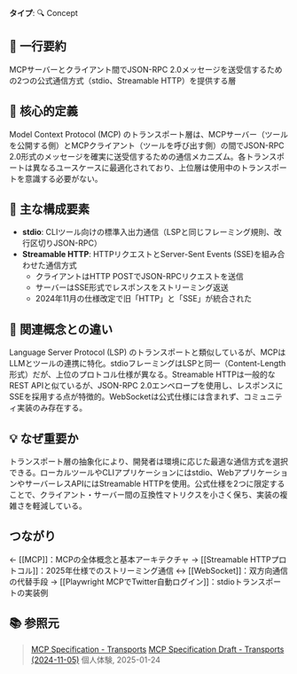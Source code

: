 **タイプ**: 🔍 Concept

## 📝 一行要約
MCPサーバーとクライアント間でJSON-RPC 2.0メッセージを送受信するための2つの公式通信方式（stdio、Streamable HTTP）を提供する層

## 🎯 核心的定義
Model Context Protocol (MCP) のトランスポート層は、MCPサーバー（ツールを公開する側）とMCPクライアント（ツールを呼び出す側）の間でJSON-RPC 2.0形式のメッセージを確実に送受信するための通信メカニズム。各トランスポートは異なるユースケースに最適化されており、上位層は使用中のトランスポートを意識する必要がない。

## 🌟 主な構成要素
- **stdio**: CLIツール向けの標準入出力通信（LSPと同じフレーミング規則、改行区切りJSON-RPC）
- **Streamable HTTP**: HTTPリクエストとServer-Sent Events (SSE)を組み合わせた通信方式
  - クライアントはHTTP POSTでJSON-RPCリクエストを送信
  - サーバーはSSE形式でレスポンスをストリーミング返送
  - 2024年11月の仕様改定で旧「HTTP」と「SSE」が統合された

## 🔄 関連概念との違い
Language Server Protocol (LSP) のトランスポートと類似しているが、MCPはLLMとツールの連携に特化。stdioフレーミングはLSPと同一（Content-Length形式）だが、上位のプロトコル仕様が異なる。Streamable HTTPは一般的なREST APIと似ているが、JSON-RPC 2.0エンベロープを使用し、レスポンスにSSEを採用する点が特徴的。WebSocketは公式仕様には含まれず、コミュニティ実装のみ存在する。

## 💡 なぜ重要か
トランスポート層の抽象化により、開発者は環境に応じた最適な通信方式を選択できる。ローカルツールやCLIアプリケーションにはstdio、WebアプリケーションやサーバーレスAPIにはStreamable HTTPを使用。公式仕様を2つに限定することで、クライアント・サーバー間の互換性マトリクスを小さく保ち、実装の複雑さを軽減している。

## つながり
← [[MCP]]：MCPの全体概念と基本アーキテクチャ
→ [[Streamable HTTPプロトコル]]：2025年仕様でのストリーミング通信
↔ [[WebSocket]]：双方向通信の代替手段
→ [[Playwright MCPでTwitter自動ログイン]]：stdioトランスポートの実装例

## 📚 参照元
> [MCP Specification - Transports](https://spec.modelcontextprotocol.io/specification/basic/transports/)
> [MCP Specification Draft - Transports (2024-11-05)](https://modelcontextprotocol.io/specification/2024-11-05/basic/transports)
> 個人体験, 2025-01-24